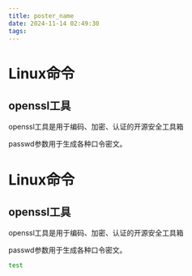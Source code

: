 ```yaml
---
title: poster_name
date: 2024-11-14 02:49:30
tags:
---
```

# Linux命令

## openssl工具

openssl工具是用于编码、加密、认证的开源安全工具箱

passwd参数用于生成各种口令密文。

# Linux命令

## openssl工具

openssl工具是用于编码、加密、认证的开源安全工具箱

passwd参数用于生成各种口令密文。

```sh
test
```


